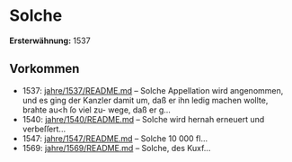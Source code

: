 # Solche

**Ersterwähnung:** 1537

## Vorkommen
- 1537: [jahre/1537/README.md](../jahre/1537/README.md) – Solche Appellation
wird angenommen, und es ging der Kanzler damit um,
daß er ihn ledig machen wollte, brahte au<h ſo viel zu-
wege, daß er g...
- 1540: [jahre/1540/README.md](../jahre/1540/README.md) – Solche wird hernah
erneuert und verbeſſert...
- 1547: [jahre/1547/README.md](../jahre/1547/README.md) – Solche 10 000 fl...
- 1569: [jahre/1569/README.md](../jahre/1569/README.md) – Solche,
des Kuxf...
